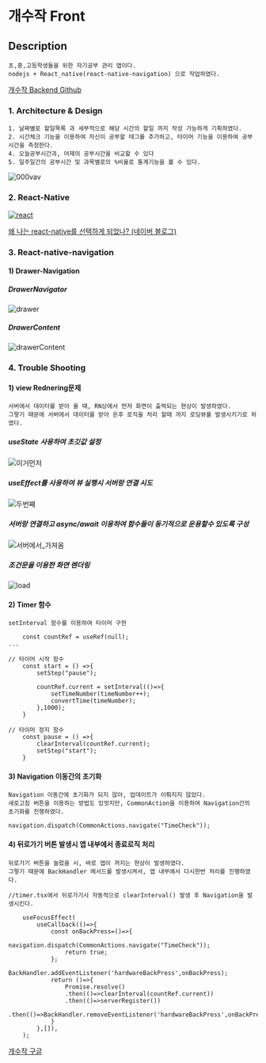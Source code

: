 # 개수작 Front

## Description
```
초,중,고등학생들을 위한 자기공부 관리 앱이다.
nodejs + React_native(react-native-navigation) 으로 작업하였다.
```
<a href="https://github.com/zkfmapf123/study"> 개수작 Backend Github</a>

### 1. Architecture & Design
```
1. 날짜별로 할일목록 과 세부적으로 해당 시간의 할일 까지 작성 가능하게 기획하였다.
2. 시간체크 기능을 이용하여 자신이 공부할 태그를 추가하고, 타이머 기능을 이용하여 공부 시간을 측정한다.
4. 오늘공부시간과, 어제의 공부시간을 비교할 수 있다
5. 일주일간의 공부시간 및 과목별로의 %비율로 통계기능을 볼 수 있다. 
```
![000vav](https://user-images.githubusercontent.com/47292546/114263713-2bd6e000-9a22-11eb-8769-cb28beed8a75.PNG)


### 2. React-Native
<a href="https://reactnative.dev/docs/getting-started">![react](https://user-images.githubusercontent.com/47292546/114263794-8f610d80-9a22-11eb-9720-f56a99ea6946.PNG)
</a>

<a href="https://blog.naver.com/zkfmapf123/222146785347">왜 나는 react-native를 선택하게 되었나? (네이버 블로그)</a>

### 3. React-native-navigation

#### 1) Drawer-Navigation

##### DrawerNavigator
![drawer](https://user-images.githubusercontent.com/47292546/114264011-668d4800-9a23-11eb-9073-af98c08b236a.PNG)

##### DrawerContent
![drawerContent](https://user-images.githubusercontent.com/47292546/114264019-70af4680-9a23-11eb-8c49-aa5740fa0fb8.PNG)

### 4. Trouble Shooting

#### 1) view Rednering문제 
```
서버에서 데이터를 받아 올 때, RN상에서 먼저 화면이 출력되는 현상이 발생하였다.
그렇기 때문에 서버에서 데이터를 받아 온후 로직을 처리 할때 까지 로딩뷰를 발생시키기로 하였다.
```

##### useState 사용하여 초깃값 설정

![이거먼저](https://user-images.githubusercontent.com/47292546/114264222-a1dc4680-9a24-11eb-821a-9cb7b5fb07a6.PNG)

##### useEffect를 사용하여 뷰 실행시 서버랑 연결 시도

![두번째](https://user-images.githubusercontent.com/47292546/114264230-ac96db80-9a24-11eb-91f6-2bc75629e8a3.PNG)

##### 서버랑 연결하고 async/await 이용하여 함수들이 동기적으로 운용할수 있도록 구성

![서버에서_가져옴](https://user-images.githubusercontent.com/47292546/114264592-b9b4ca00-9a26-11eb-961a-77f7c9d681db.PNG)

##### 조건문을 이용한 화면 렌더링

![load](https://user-images.githubusercontent.com/47292546/114264483-31362980-9a26-11eb-95bb-c68c1d3e63ee.PNG)
  

#### 2) Timer 함수
```
setInterval 함수를 이용하여 타이머 구현

    const countRef = useRef(null);
...

// 타이머 시작 함수
    const start = () =>{
        setStep("pause");

        countRef.current = setInterval(()=>{
            setTimeNumber(timeNumber++);
            convertTime(timeNumber);
        },1000);
    }

// 타이머 정지 함수
    const pause = () =>{
        clearInterval(countRef.current);
        setStep("start");
    }

```

#### 3) Navigation 이동간의 초기화
```
Navigation 이동간에 초기화가 되지 않아, 업데이트가 이뤄지지 않았다.
새로고침 버튼을 이용하는 방법도 있엇지만, CommonAction을 이용하여 Navigation간의 초기화를 진행하였다.

navigation.dispatch(CommonActions.navigate("TimeCheck"));
```

#### 4) 뒤로가기 버튼 발생시 앱 내부에서 종료로직 처리
```
뒤로가기 버튼을 눌렀을 시, 바로 앱이 꺼지는 현상이 발생하였다.
그렇기 때문에 BackHandler 메서드를 발생시켜서, 앱 내부에서 다시한번 처리를 진행하였다.
```

```
//timer.tsx에서 뒤로가기시 자동적으로 clearInterval() 발생 후 Navigation을 발생시킨다.

    useFocusEffect(
        useCallback(()=>{
            const onBackPress=()=>{
                navigation.dispatch(CommonActions.navigate("TimeCheck"));
                return true;
            };
            BackHandler.addEventListener('hardwareBackPress',onBackPress);
            return ()=>{
                Promise.resolve()
                .then(()=>clearInterval(countRef.current))
                .then(()=>serverRegister())
                .then(()=>BackHandler.removeEventListener('hardwareBackPress',onBackPress));
            }
        },[]),
    );   
```

<a href="https://play.google.com/store/apps/details?id=com.study_ant">개수작 구글 </a>

